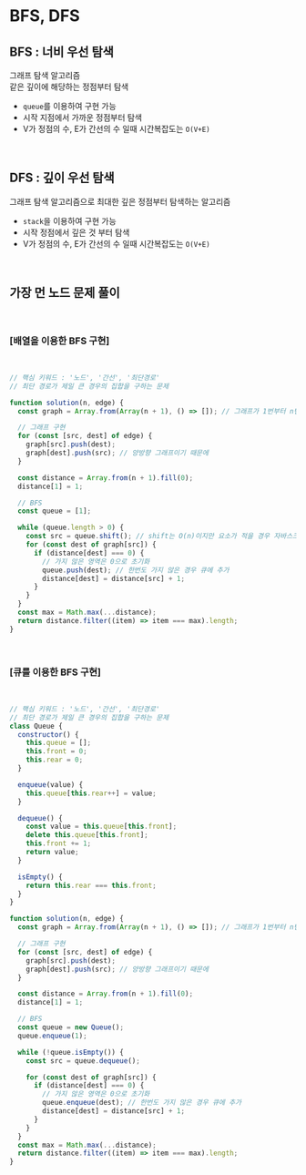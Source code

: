 # BFS, DFS

## BFS : 너비 우선 탐색

그래프 탐색 알고리즘<br>
같은 깊이에 해당하는 정점부터 탐색<br>

- `queue`를 이용하여 구현 가능
- 시작 지점에서 가까운 정점부터 탐색
- V가 정점의 수, E가 간선의 수 일때 시간복잡도는 `O(V+E)`

<br>

## DFS : 깊이 우선 탐색

그래프 탐색 알고리즘으로 최대한 깊은 정점부터 탐색하는 알고리즘

- `stack`을 이용하여 구현 가능
- 시작 정점에서 깊은 것 부터 탐색
- V가 정점의 수, E가 간선의 수 일때 시간복잡도는 `O(V+E)`

<br>

## 가장 먼 노드 문제 풀이

<br>

### [배열을 이용한 BFS 구현]

<br>

```javascript
// 핵심 키워드 : '노드', '간선', '최단경로'
// 최단 경로가 제일 큰 경우의 집합을 구하는 문제

function solution(n, edge) {
  const graph = Array.from(Array(n + 1), () => []); // 그래프가 1번부터 n번까지라 편의상 0이 아닌 1번 인덱스부터 시작

  // 그래프 구현
  for (const [src, dest] of edge) {
    graph[src].push(dest);
    graph[dest].push(src); // 양방향 그래프이기 때문에
  }

  const distance = Array.from(n + 1).fill(0);
  distance[1] = 1;

  // BFS
  const queue = [1];

  while (queue.length > 0) {
    const src = queue.shift(); // shift는 O(n)이지만 요소가 적을 경우 자바스크립트 엔진에서 최적화 진행
    for (const dest of graph[src]) {
      if (distance[dest] === 0) {
        // 가지 않은 영역은 0으로 초기화
        queue.push(dest); // 한번도 가지 않은 경우 큐에 추가
        distance[dest] = distance[src] + 1;
      }
    }
  }
  const max = Math.max(...distance);
  return distance.filter((item) => item === max).length;
}
```

<br>

### [큐를 이용한 BFS 구현]

<br>

```javascript
// 핵심 키워드 : '노드', '간선', '최단경로'
// 최단 경로가 제일 큰 경우의 집합을 구하는 문제
class Queue {
  constructor() {
    this.queue = [];
    this.front = 0;
    this.rear = 0;
  }

  enqueue(value) {
    this.queue[this.rear++] = value;
  }

  dequeue() {
    const value = this.queue[this.front];
    delete this.queue[this.front];
    this.front += 1;
    return value;
  }

  isEmpty() {
    return this.rear === this.front;
  }
}

function solution(n, edge) {
  const graph = Array.from(Array(n + 1), () => []); // 그래프가 1번부터 n번까지라 편의상 0이 아닌 1번 인덱스부터 시작

  // 그래프 구현
  for (const [src, dest] of edge) {
    graph[src].push(dest);
    graph[dest].push(src); // 양방향 그래프이기 때문에
  }

  const distance = Array.from(n + 1).fill(0);
  distance[1] = 1;

  // BFS
  const queue = new Queue();
  queue.enqueue(1);

  while (!queue.isEmpty()) {
    const src = queue.dequeue();

    for (const dest of graph[src]) {
      if (distance[dest] === 0) {
        // 가지 않은 영역은 0으로 초기화
        queue.enqueue(dest); // 한번도 가지 않은 경우 큐에 추가
        distance[dest] = distance[src] + 1;
      }
    }
  }
  const max = Math.max(...distance);
  return distance.filter((item) => item === max).length;
}
```

